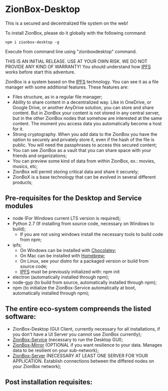 # ZionBox-Desktop

This is a secured and decentralized file system on the web!

To install ZionBox, please do it globally with the following command:

```
npm i zionbox-desktop -g
```

Execute from command line using "zionboxdesktop" command.

THIS IS AN INITIAL RELEASE. USE AT YOUR OWN RISK. WE DO NOT PROVIDE ANY KIND OF WARRANTY! You should understand how [IPFS](https://ipfs.io) works before start this adventure.

ZionBox is a system based on the [IPFS](https://ipfs.io) technology. You can see it as a file manager with some additional features. These features are:

- Files structure, as in a regular file manager;
- Ability to share content in a decentralized way. Like in OneDrive, or Google Drive, or another AnyDrive solution, you can store and share content. But in ZionBox your content is not stored in any central server, but in the other ZionBox nodes that somehow are interested at the same content. The moment you access data you automatically become a host for it.
- Strong cryptography. When you add data to the ZionBox you have the option to securely and privately store it, even if the hash of the file is public. You will need the passphrases to access this secured content;
- You can see ZionBox as a vault that you can share space with your friends and organizations;
- You can preview some kind of data from within ZionBox, ex.: movies, musics, etc;
- ZionBox will permit storing critical data and share it securely;
- ZionBoX is a base technology that can be evolved in several different products;

## Pre-requisites for the Desktop and Service modules
- node (For Windows current LTS version is required);
- Python 2.7 (If installing from source code, necessary on Windows to build);
    - If you are not using windows install the necessary tools to build code from npm;
- ipfs;
    - On Windows can be installed with [Chocolatey](https://www.chocolatey.org/);
    - On Mac can be installed with [Homebrew](https://brew.sh/);
    - On Linux, see your distro for a packaged version or build from source code;
    - [IPFS](https://ipfs.io) must be previously initialized with: npm init
- electron (automatically installed through npm);
- node-gyp (to build from source, automatically installed through npm);
- npm (to initialize the ZionBox-Service automatically at boot, automatically installed through npm);

## The entire eco-system compreends the listed software:
- ZionBox-Desktop (GUI Client, currently necessary for all installations, if you don't have a UI Server you cannot use ZionBox currently);
- [ZionBox-Service](https://www.npmjs.com/package/zionbox-service) (necessary to run the Desktop GUI);
- [ZionBox-Mirror](https://www.npmjs.com/package/zionbox-mirror) (OPTIONAL if you want resilience to your data. Manages data to be resilient on your sub-network);
- [ZionBox-Server](https://www.npmjs.com/package/zionboxserver) (NECESSARY AT LEAST ONE SERVER FOR YOUR APPLICATION. Establish connections between the differed nodes on your ZionBox network);

## Post installation requisites:

